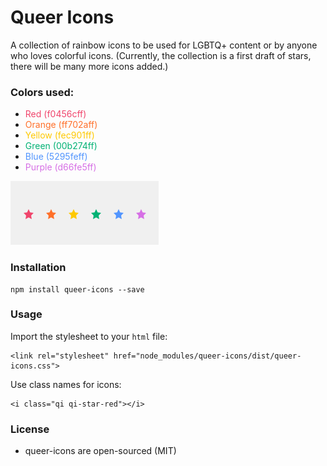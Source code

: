 # Queer Icons

A collection of rainbow icons to be used for LGBTQ+ content or by anyone who loves colorful icons.
(Currently, the collection is a first draft of stars, there will be many more icons added.)

### Colors used:

- <span style='color: #f0456cff' >Red (f0456cff)</span>
- <span style='color: #ff702aff' >Orange (ff702aff)</span>
- <span style='color: #fec901ff' >Yellow (fec901ff)</span>
- <span style='color: #00b274ff' >Green (00b274ff)</span>
- <span style='color: #5295feff' >Blue (5295feff)</span>
- <span style='color: #d66fe5ff' >Purple (d66fe5ff)</span>

<img src='screenshot.png'>

### Installation

```
npm install queer-icons --save
```

### Usage

Import the stylesheet to your `html` file:
```
<link rel="stylesheet" href="node_modules/queer-icons/dist/queer-icons.css">
```

Use class names for icons:

```
<i class="qi qi-star-red"></i>
```

### License

- queer-icons are open-sourced (MIT)
